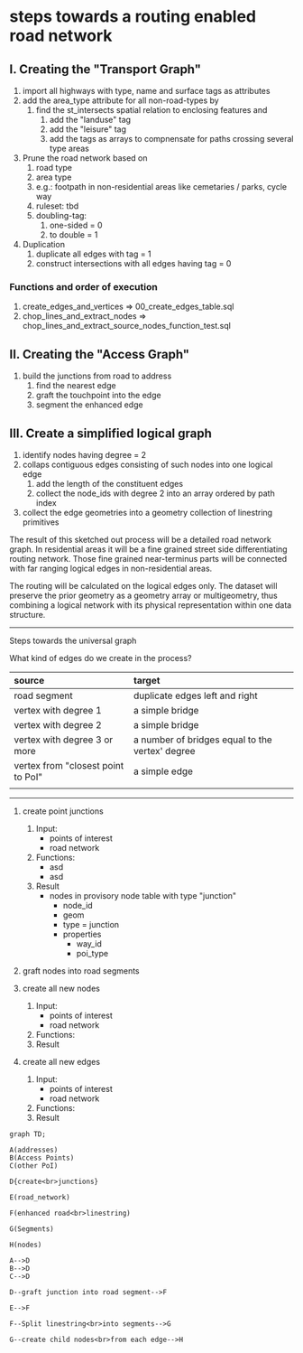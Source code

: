 # steps towards a routing enabled road network

## I. Creating the "Transport Graph"

1. import all highways with type, name and surface tags as attributes
2. add the area_type attribute for all non-road-types by
   1. find the st_intersects spatial relation to enclosing features and
      1. add the "landuse" tag
      2. add the "leisure" tag
      3. add the tags as arrays to compnensate for paths crossing several type areas
3. Prune the road network based on 
   1. road type
   2. area type
   3. e.g.: footpath in non-residential areas like cemetaries / parks, cycle way
   4. ruleset: tbd
   5. doubling-tag: 
      1. one-sided = 0
      2. to double = 1
4. Duplication
   1. duplicate all edges with tag = 1
   2. construct intersections with all edges having tag = 0

### Functions and order of execution

1. create_edges_and_vertices     => 00_create_edges_table.sql
2. chop_lines_and_extract_nodes  => chop_lines_and_extract_source_nodes_function_test.sql

## II. Creating the "Access Graph"

1. build the junctions from road to address
   1. find the nearest edge
   2. graft the touchpoint into the edge
   3. segment the enhanced edge

## III. Create a simplified logical graph

1. identify nodes having degree = 2
2. collaps contiguous edges consisting of such nodes into one logical edge
      1. add the length of the constituent edges
      2. collect the node_ids with degree 2 into an array ordered by path index
3. collect the edge geometries into a geometry collection of linestring primitives

The result of this sketched out process will be a detailed road network graph. In residential areas it will be a fine grained street side differentiating routing network. Those fine grained near-terminus parts will be connected with far ranging logical edges in non-residential areas. 

The routing will be calculated on the logical edges only. The dataset will preserve the prior geometry as a geometry array or multigeometry, thus combining a logical network with its physical representation within one data structure.

---

Steps towards the universal graph

What kind of edges do we create in the process?

| source                             | target                                          |
| :--------------------------------- | :---------------------------------------------- |
| road segment                       | duplicate edges left and right                  |
| vertex with degree 1               | a simple bridge                                 |
| vertex with degree 2               | a simple bridge                                 |
| vertex with degree 3 or more       | a number of bridges equal to the vertex' degree |
| vertex from "closest point to PoI" | a simple edge                                   |
|                                    |                                                 |

---


1. create point junctions
   1. Input: 
      - points of interest
      - road network
   2. Functions: 
      - asd
      - asd 
   3. Result
      - nodes in provisory node table with type "junction"
        - node_id
        - geom
        - type = junction
        - properties
          - way_id
          - poi_type

2. graft nodes into road segments
 

3. create all new nodes
   1. Input: 
      - points of interest 
      - road network
   2. Functions: 
   3. Result


4. create all new edges
   1. Input: 
      - points of interest 
      - road network
   2. Functions: 
   3. Result


```mermaid
graph TD;

A(addresses)
B(Access Points)
C(other PoI)

D{create<br>junctions}

E(road_network)

F(enhanced road<br>linestring)

G(Segments)

H(nodes)

A-->D
B-->D
C-->D

D--graft junction into road segment-->F

E-->F

F--Split linestring<br>into segments-->G

G--create child nodes<br>from each edge-->H

````